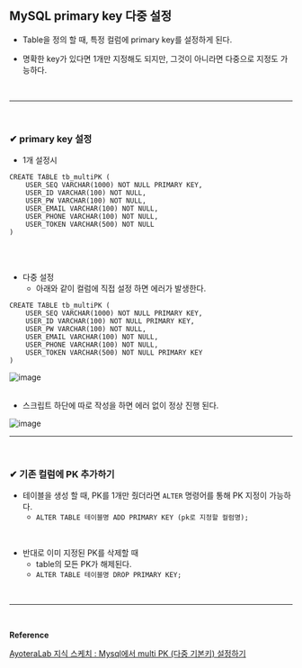 ## MySQL primary key 다중 설정
- Table을 정의 할 때, 특정 컬럼에 primary key를 설정하게 된다.

- 명확한 key가 있다면 1개만 지정해도 되지만, 그것이 아니라면 다중으로 지정도 가능하다.
<br>
<hr>
<br>

### ✔ primary key 설정
- 1개 설정시
```
CREATE TABLE tb_multiPK (
    USER_SEQ VARCHAR(1000) NOT NULL PRIMARY KEY,
    USER_ID VARCHAR(100) NOT NULL,
    USER_PW VARCHAR(100) NOT NULL,
    USER_EMAIL VARCHAR(100) NOT NULL,
    USER_PHONE VARCHAR(100) NOT NULL,
    USER_TOKEN VARCHAR(500) NOT NULL
)
```
<br>
<br>

- 다중 설정
  - 아래와 같이 컬럼에 직접 설정 하면 에러가 발생한다.
```
CREATE TABLE tb_multiPK (
    USER_SEQ VARCHAR(1000) NOT NULL PRIMARY KEY,
    USER_ID VARCHAR(100) NOT NULL PRIMARY KEY,
    USER_PW VARCHAR(100) NOT NULL,
    USER_EMAIL VARCHAR(100) NOT NULL,
    USER_PHONE VARCHAR(100) NOT NULL,
    USER_TOKEN VARCHAR(500) NOT NULL PRIMARY KEY
)
```

![image](https://github.com/BJSNuruhee/levelup/assets/121341413/5023fdd8-d2f8-491b-a8ba-63eae6e4d1e9)
<br>
<br>

- 스크립트 하단에 따로 작성을 하면 에러 없이 정상 진행 된다.

![image](https://github.com/BJSNuruhee/levelup/assets/121341413/85d0167f-ff8f-4edd-9eaf-2fee10fda50e)
<br>
<hr>
<br>

### ✔ 기존 컬럼에 PK 추가하기
- 테이블을 생성 할 때, PK를 1개만 줬더라면 `ALTER` 명령어를 통해 PK 지정이 가능하다.
  - `ALTER TABLE 테이블명 ADD PRIMARY KEY (pk로 지정할 컬럼명);`
<br>

- 반대로 이미 지정된 PK를 삭제할 때
  - table의 모든 PK가 해제된다.
  - `ALTER TABLE 테이블명 DROP PRIMARY KEY;`
<br>
<hr>
<br>

**Reference**<br>

[AyoteraLab 지식 스케치 : Mysql에서 multi PK (다중 기본키) 설정하기](https://ayoteralab.tistory.com/entry/Mysql%EC%97%90%EC%84%9C-multi-PK-%EB%8B%A4%EC%A4%91-%EA%B8%B0%EB%B3%B8%ED%82%A4-%EC%84%A4%EC%A0%95%ED%95%98%EA%B8%B0)
